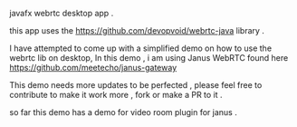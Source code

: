 


javafx webrtc desktop app .

this app uses the https://github.com/devopvoid/webrtc-java     library .

I have attempted to come up with a simplified demo on how to use the webrtc lib on desktop, In this demo ,  i am using Janus WebRTC found here https://github.com/meetecho/janus-gateway



This demo needs more updates to be perfected , please feel free to contribute to make it work more , fork or make a PR to it .




so far this demo has a demo for video room plugin for janus .
















